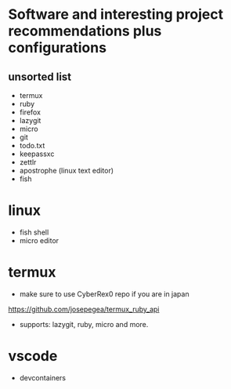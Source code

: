 # Software and interesting project recommendations plus configurations

## unsorted list

- termux
- ruby
- firefox
- lazygit
- micro
- git 
- todo.txt
- keepassxc
- zettlr
- apostrophe (linux text editor)
- fish

# linux
- fish shell
- micro editor

# termux

- make sure to use CyberRex0 repo if you are in japan

https://github.com/josepegea/termux_ruby_api

- supports: lazygit, ruby, micro and more.


# vscode
- devcontainers



